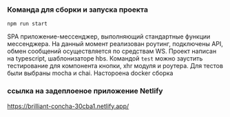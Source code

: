 ### Команда для сборки и запуска проекта
```
npm run start
```
SPA приложение-мессенджер, выполняющий стандартные функции мессенджера. На 
данный момент реализован роутинг, подключены API, обмен сообщений осуществляется по средствам WS.
Проект написан на typescript, шаблонизаторе hbs.
Командой ``` test ``` можно заустить тестирование для компонента кнопки, xhr модуля и роутера. Для тестов были выбраны mocha и chai.
Настороена docker сборка


### ссылка на задеплоеное приложение Netlify
https://brilliant-concha-30cba1.netlify.app/



